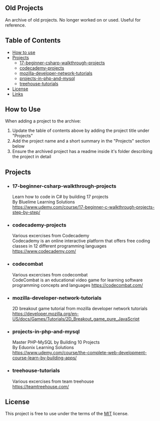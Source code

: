 
## Old Projects
An archive of old projects. No longer worked on or used. Useful for reference.

## Table of Contents

- [How to use](#How-to-use)
- [Projects](#Projects)
    - [17-beginner-csharp-walkthrough-projects](#17-beginner-csharp-walkthrough-projects)
	- [codecademy-projects](#codecademy-projects)
    - [mozilla-developer-network-tutorials](#mozilla-developer-network-tutorials)
	- [projects-in-php-and-mysql](#projects-in-php-and-mysql)
	- [treehouse-tutorials](#treehouse-tutorials)
- [License](#License)
- [Links](#Links)



## How to Use
When adding a project to the archive:
1. Update the table of contents above by adding the project title under "Projects"
2. Add the project name and a short summary in the "Projects" section below
3. Ensure the archived project has a readme inside it's folder describing the project in detail 


## Projects
- ### 17-beginner-csharp-walkthrough-projects
    Learn how to code in C# by building 17 projects<br>
	By Bluelime Learning Solutions<br>
	https://www.udemy.com/course/17-beginner-c-walkthrough-projects-step-by-step/

- ### codecademy-projects
	Various excercises from  Codecademy<br>
	Codecademy is an online interactive platform that offers free coding classes in 12 different programming languages<br>
	https://www.codecademy.com/
   
- ### codecombat
	Various excercises from codecombat<br>
	CodeCombat is an educational video game for learning software programming concepts and languages
	https://codecombat.com/


- ### mozilla-developer-network-tutorials
	2D breakout game tutorial from mozilla developer network tutorials<br>
	https://developer.mozilla.org/en-US/docs/Games/Tutorials/2D_Breakout_game_pure_JavaScript

- ### projects-in-php-and-mysql
	Master PHP-MySQL by Building 10 Projects<br>
	By Eduonix Learning Solutions<br>
	https://www.udemy.com/course/the-complete-web-development-course-learn-by-building-apps/

- ### treehouse-tutorials
	Various excercises from team treehouse<br>
	https://teamtreehouse.com/


## License
This project is free to use under the terms of the [MIT](LICENSE.md) license.
